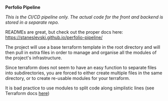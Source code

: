**Perfolio Pipeline**

_This is the CI/CD pipeline only. The actual code for the front and backend is stored in a separate repo._

READMEs are great, but check out the proper docs here: https://staneslevski.github.io/perfolio-pipeline/

The project will use a base terraform template in the root directory and will then pull in extra files in order to manage and organise all the modules of the project's infrastructure.

Since terraform does not seem to have an easy function to separate files into subdirectories, you are forced to either create multiple files in the same directory, or to create re-usable modules for your terraform.

It is bad practice to use modules to split code along simplistic lines (see Terraform docs  [here](https://www.terraform.io/docs/modules/index.html#when-to-write-a-module "Terraform Docs: When To Write A Module"))